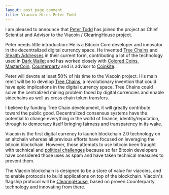 ```yaml
---
layout: post_page_comment
title: Viacoin Hires Peter Todd
---
```


I am pleased to announce that [Peter Todd](https://twitter.com/petertoddbtc/) has joined the project as Chief Scientist and Advisor to the Viacoin / ClearingHouse project.

Peter needs little introduction: He is a Bitcoin Core developer and innovator in the decentralized digital currency space. He invented [Tree Chains](http://www.mail-archive.com/bitcoin-development@lists.sourceforge.net/msg04388.html) and [Stealth Addresses](http://sourceforge.net/p/bitcoin/mailman/message/31813471/) in their current form, contributing a lot of the technology used in [Dark Wallet](https://darkwallet.is/) and has worked closely with [Colored Coins](http://coloredcoins.org/), [MasterCoin](http://www.mastercoin.org/), [Counterparty](https://www.counterparty.co/) and is advisor to [Coinkite](https://coinkite.com/).

Peter will devote at least 50% of his time to the Viacoin project. His main remit will be to develop [Tree Chains](http://www.mail-archive.com/bitcoin-development@lists.sourceforge.net/msg04388.html), a revolutionary invention that could have epic implications in the digital currency space. Tree Chains could solve the centralized mining problem faced by digital currencies and enable sidechains as well as cross chain token transfers.

I believe by funding Tree Chain development, it will greatly contribute toward the public good. Decentralized consensus systems have the potential to change everything in the world of finance, identity/reputation, through to democracy itself bringing fairness and transparency in its wake.

Viacoin is the first digital currency to launch blockchain 2.0 technology on an altchain whereas all previous efforts have focused on leveraging the bitcoin blockchain. However, those attempts to use bitcoin been fraught with technical and [political challenges](https://www.youtube.com/watch?v=TfovKFvnqXk) because so far Bitcoin developers have considered those uses as spam and have taken technical measures to prevent them.

The Viacoin blockchain is designed to be a store of value for viacoins, and to enable protocols to build applications on top of the blockchain. Viacoin's flagship protocol will be [ClearingHouse](http://blog.viacoin.org/2014/07/11/the-story-of-viacoin.html), based on proven Counterparty technology and innovating from there.